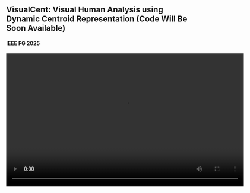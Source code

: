 ## VisualCent: Visual Human Analysis using Dynamic Centroid Representation (Code Will Be Soon Available)

#### IEEE FG 2025 


<video width="640" height="360" controls>
  <source src="Figs/Recording_New.mp4" type="video/mp4">
  Your browser does not support the video tag.
</video>

